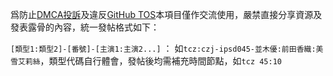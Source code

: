 爲防止[DMCA投訴](https://help.github.com/en/github/site-policy/dmca-takedown-policy)及違反[GitHub TOS](https://help.github.com/en/github/site-policy/github-terms-of-service)本項目僅作交流使用，嚴禁直接分享資源及發表露骨的內容，統一發帖格式如下：

`[類型1:類型2]-[番號]-[主演1:主演2...]` ： 如`tcz:czj-ipsd045-並木優:前田香織:美雪艾莉絲`，類型代碼自行體會，發帖後均需補充時間節點，如`tcz 45:10`
